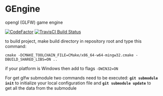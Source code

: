 # GEngine
opengl (GLFW) game engine

[![CodeFactor](https://www.codefactor.io/repository/github/fedorlap2006/gengine/badge)](https://www.codefactor.io/repository/github/fedorlap2006/gengine)
[![TravisCI Build Status](https://travis-ci.org/FedorLap2006/GEngine.svg?branch=master)](https://travis-ci.org/FedorLap2006/GEngine)

to build project, make build directory in repository root
and type this command:

```cmake -DCMAKE_TOOLCHAIN_FILE=CMake/x86_64-w64-mingw32.cmake -DBUILD_SHARED_LIBS=ON ..```

if your platform is Windows then add to flags ```-DWIN32=ON```

For get glfw submodule two commands need to be executed:
  **```git submodule init```** to initialize your local configuration file and 
  **```git submodule update```** to get all the data from the submodule
